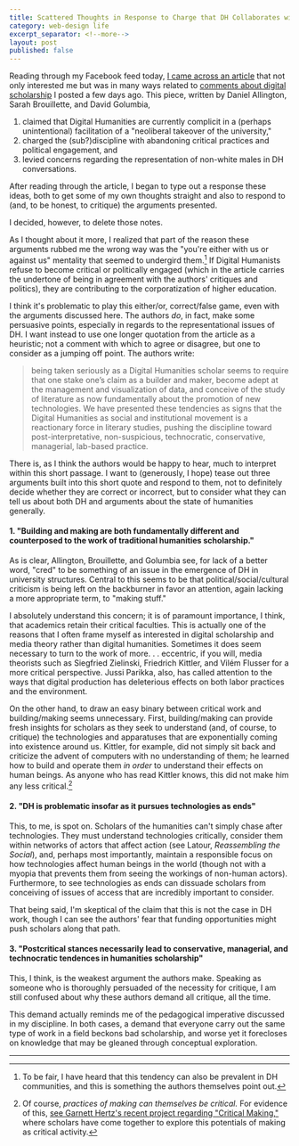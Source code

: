 ```yaml
---
title: Scattered Thoughts in Response to Charge that DH Collaborates with Neoliberalism
category: web-design life
excerpt_separator: <!--more-->
layout: post
published: false
---
```


Reading through my Facebook feed today, [I came across an article](http://lareviewofbooks.org/article/neoliberal-tools-archives-political-history-digital-humanities/) that not only interested me but was in many ways related to [comments about digital scholarship](https://rickwysocki.github.io/2016/05/04/success.html) I posted a few days ago. <!--more--> This piece, written by Daniel Allington, Sarah Brouillette, and David Golumbia,

1. claimed that Digital Humanities are currently complicit in a (perhaps unintentional) facilitation of a "neoliberal takeover of the university,"
2. charged the (sub?)discipline with abandoning critical practices and political engagement, and
3. levied concerns regarding the representation of non-white males in DH conversations.

After reading through the article, I began to type out a response these ideas, both to get some of my own thoughts straight and also to respond to (and, to be honest, to critique) the arguments presented.

I decided, however, to delete those notes.

As I thought about it more, I realized that part of the reason these arguments rubbed me the wrong way was the "you're either with us or against us" mentality that seemed to undergird them.[^1] If Digital Humanists refuse to become critical or politically engaged (which in the article carries the undertone of being in agreement with the authors' critiques and politics), they are contributing to the corporatization of higher education.

I think it's problematic to play this either/or, correct/false game, even with the arguments discussed here. The authors *do*, in fact, make some persuasive points, especially in regards to the representational issues of DH. I want instead to use one longer quotation from the article as a heuristic; not a comment with which to agree or disagree, but one to consider as a jumping off point. The authors write:

> being taken seriously as a Digital Humanities scholar seems to require that one stake one’s claim as a builder and maker, become adept at the management and visualization of data, and conceive of the study of literature as now fundamentally about the promotion of new technologies. We have presented these tendencies as signs that the Digital Humanities as social and institutional movement is a reactionary force in literary studies, pushing the discipline toward post-interpretative, non-suspicious, technocratic, conservative, managerial, lab-based practice.

There is, as I think the authors would be happy to hear, much to interpret within this short passage. I want to (generously, I hope) tease out three arguments built into this short quote and respond to them, not to definitely decide whether they are correct or incorrect, but to consider what they can tell us about both DH and arguments about the state of humanities generally.

#### 1. "Building and making are both fundamentally different and counterposed to the work of traditional humanities scholarship."

As is clear, Allington, Brouillette, and Golumbia see, for lack of a better word, "cred" to be something of an issue in the emergence of DH in university structures. Central to this seems to be that political/social/cultural criticism is being left on the backburner in favor an attention, again lacking a more appropriate term, to "making stuff."

I absolutely understand this concern; it is of paramount importance, I think, that academics retain their critical faculties. This is actually one of the reasons that I often frame myself as interested in digital scholarship and media theory rather than digital humanities. Sometimes it does seem necessary to turn to the work of more. . . eccentric, if you will, media theorists such as Siegfried Zielinski, Friedrich Kittler, and Vilém Flusser for a more critical perspective. Jussi Parikka, also, has called attention to the ways that digital production has deleterious effects on both labor practices and the environment.

On the other hand, to draw an easy binary between critical work and building/making seems unnecessary. First, building/making can provide fresh insights for scholars as they seek to understand (and, of course, to critique) the technologies and apparatuses that are exponentially coming into existence around us. Kittler, for example, did not simply sit back and criticize the advent of computers with no understanding of them; he learned how to build and operate them *in order* to understand their effects on human beings. As anyone who has read Kittler knows, this did not make him any less critical.[^2]


#### 2. "DH is problematic insofar as it pursues technologies as ends"

This, to me, is spot on. Scholars of the humanities can't simply chase after technologies. They must understand technologies critically, consider them within networks of actors that affect action (see Latour, *Reassembling the Social*), and, perhaps most importantly, maintain a responsible focus on how technologies affect human beings in the world (though not with a myopia that prevents them from seeing the workings of non-human actors). Furthermore, to see technologies as ends can dissuade scholars from conceiving of issues of access that are incredibly important to consider.

That being said, I'm skeptical of the claim that this is not the case in DH work, though I can see the authors' fear that funding opportunities might push scholars along that path.

#### 3. "Postcritical stances necessarily lead to conservative, managerial, and technocratic tendences in humanities scholarship"

This, I think, is the weakest argument the authors make. Speaking as someone who is thoroughly persuaded of the necessity for critique, I am still confused about why these authors demand all critique, all the time.

This demand actually reminds me of the pedagogical imperative discussed in my discipline. In both cases, a demand that everyone carry out the same type of work in a field beckons bad scholarship, and worse yet it forecloses on knowledge that may be gleaned through conceptual exploration.

****
[^1]: To be fair, I have heard that this tendency can also be prevalent in DH communities, and this is something the authors themselves point out.

[^2]: Of course, *practices of making can themselves be critical.* For evidence of this, [see Garnett Hertz's recent project regarding "Critical Making,"](http://conceptlab.com/criticalmaking/) where scholars have come together to explore this potentials of making as critical activity.
